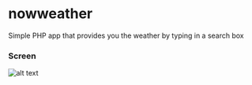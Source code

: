 # nowweather
Simple PHP app that provides you the weather by typing in a search box 
### Screen
![alt text](https://i.imgur.com/IVIkLKX.jpg)
